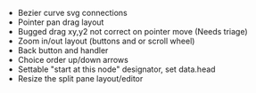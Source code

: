 * Bezier curve svg connections
* Pointer pan drag layout
* Bugged drag xy,y2 not correct on pointer move (Needs triage)
* Zoom in/out layout  (buttons and or scroll wheel)
* Back button and handler
* Choice order up/down arrows
* Settable "start at this node" designator, set data.head
* Resize the split pane layout/editor